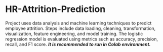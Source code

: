 # HR-Attrition-Prediction
Project uses data analysis and machine learning techniques to predict employee attrition. Steps include data loading, cleaning, transformation, visualization, feature engineering, and model training. The logistic regression model is evaluated using metrics such as accuracy, precision, recall, and F1 score. ***It is recommended to run in Colab environment.***
